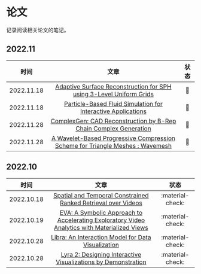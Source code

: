 # 论文

记录阅读相关论文的笔记。

## 2022.11

| 时间 | 文章 | 状态 |
| :---: | :---: | :---: |
| 2022.11.18 | [Adaptive Surface Reconstruction for SPH using 3-Level Uniform Grids](surface_reconstruction_for_SPH\index.md) | :book: | 
| 2022.11.18 | [Particle-Based Fluid Simulation for Interactive Applications](particle-based_fluid_simulation\index.md) | :book: | 
| 2022.11.28 | [ComplexGen: CAD Reconstruction by B-Rep Chain Complex Generation](complexgen\index.md) | :book: | 
| 2022.11.28 | [A Wavelet-Based Progressive Compression Scheme for Triangle Meshes : Wavemesh](wavemesh\index.md) | :book: |

## 2022.10

| 时间 | 文章 | 状态 |
| :---: | :---: | :---: |
| 2022.10.18 | [Spatial and Temporal Constrained Ranked Retrieval over Videos](star_retrieval\index.md) | :material-check: | 
| 2022.10.19 | [EVA: A Symbolic Approach to Accelerating Exploratory Video Analytics with Materialized Views](eva\index.md) | :material-check: | 
| 2022.10.28 | [Libra: An Interaction Model for Data Visualization](libra\index.md) | :material-check: | 
| 2022.10.28 | [Lyra 2: Designing Interactive Visualizations by Demonstration](lyra2\index.md) | :material-check: | 